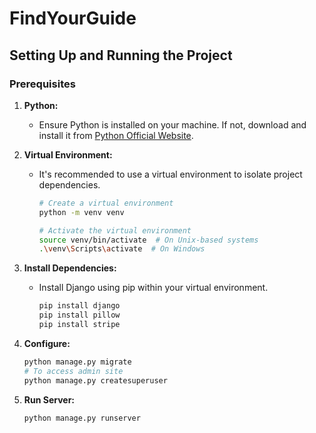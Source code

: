 # FindYourGuide

## Setting Up and Running the Project

### Prerequisites

1. **Python:**
   - Ensure Python is installed on your machine. If not, download and install it from [Python Official Website](https://www.python.org/).

2. **Virtual Environment:**
   - It's recommended to use a virtual environment to isolate project dependencies.
     ```bash
     # Create a virtual environment
     python -m venv venv

     # Activate the virtual environment
     source venv/bin/activate  # On Unix-based systems
     .\venv\Scripts\activate  # On Windows
     ```

3. **Install Dependencies:**
   - Install Django using pip within your virtual environment.
     ```bash
     pip install django
     pip install pillow
     pip install stripe
     ```

4. **Configure:**
     ```bash
     python manage.py migrate
     # To access admin site
     python manage.py createsuperuser
     ```

5. **Run Server:**
     ```bash
    python manage.py runserver
     ```
